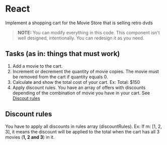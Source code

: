 # React
Implement a shopping cart for the Movie Store that is selling retro dvds

> <strong>NOTE:</strong> You can modify everything in this code. This component isn't well designed, intentionally. You can redesign it as you need.

## Tasks (as in: things that must work)
1) Add a movie to the cart.
2) Increment or decrement the quantity of movie copies. The movie must be removed from the cart if quantity equals 0.
3) Calculate and show the total cost of your cart. Ex: Total: $150
4) Apply discount rules. You have an array of offers with discounts depending of the combination of movie you have in your cart. See [Discout rules](#discount-rules)

## Discount rules
You have to apply all discounts in rules array (discountRules).
Ex: If m: [1, 2, 3], it means the discount will be applied to the total when the cart has all 3 movies (<strong>1, 2 and 3</strong>) in it.
